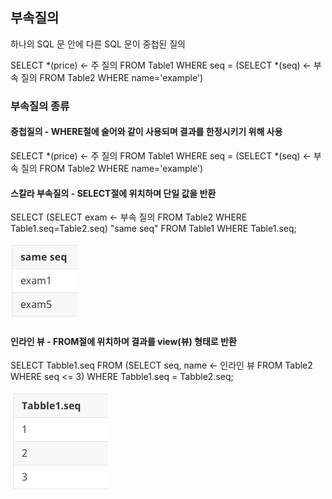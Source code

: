 ## 부속질의

하나의 SQL 문 안에 다른 SQL 문이 중첩된 질의

SELECT *(price) <- 주 질의
FROM Table1
WHERE seq = (SELECT *(seq)  <- 부속 질의
							FROM Table2
							WHERE name='example')

### 부속질의 종류

#### 중첩질의 - WHERE절에 술어와 같이 사용되며 결과를 한정시키기 위해 사용

SELECT *(price) <- 주 질의
FROM Table1
WHERE seq = (SELECT *(seq)  <- 부속 질의
							FROM Table2
							WHERE name='example')

#### 스칼라 부속질의 - SELECT절에 위치하며 단일 값을 반환

SELECT (SELECT exam  <- 부속 질의
							FROM Table2
							WHERE Table1.seq=Table2.seq) "same seq"
FROM Table1
WHERE Table1.seq;

![image-20211008172601659](../images/image-20211008172601659.png)

#### 인라인 뷰 - FROM절에 위치하며 결과를 view(뷰) 형태로 반환

SELECT Tabble1.seq
FROM (SELECT seq, name  <- 인라인 뷰
				FROM Table2
				WHERE seq <= 3)
WHERE Tabble1.seq = Tabble2.seq;

![image-20211008173130111](../images/image-20211008173130111.png)

